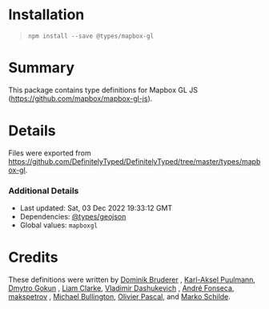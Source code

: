 # Installation

> `npm install --save @types/mapbox-gl`

# Summary

This package contains type definitions for Mapbox GL JS (https://github.com/mapbox/mapbox-gl-js).

# Details

Files were exported from https://github.com/DefinitelyTyped/DefinitelyTyped/tree/master/types/mapbox-gl.

### Additional Details

* Last updated: Sat, 03 Dec 2022 19:33:12 GMT
* Dependencies: [@types/geojson](https://npmjs.com/package/@types/geojson)
* Global values: `mapboxgl`

# Credits

These definitions were written by [Dominik Bruderer](https://github.com/dobrud)
, [Karl-Aksel Puulmann](https://github.com/macobo), [Dmytro Gokun](https://github.com/dmytro-gokun)
, [Liam Clarke](https://github.com/LiamAttClarke), [Vladimir Dashukevich](https://github.com/life777)
, [André Fonseca](https://github.com/amxfonseca), [makspetrov](https://github.com/Nosfit)
, [Michael Bullington](https://github.com/mbullington), [Olivier Pascal](https://github.com/pascaloliv),
and [Marko Schilde](https://github.com/mschilde).

